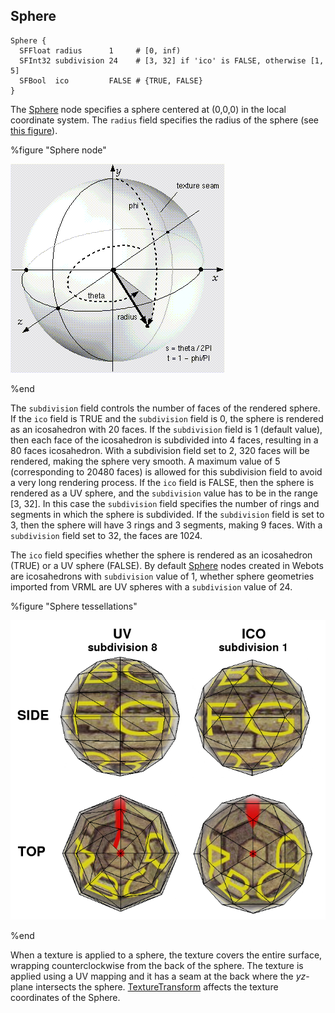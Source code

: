 ## Sphere

```
Sphere {
  SFFloat radius      1     # [0, inf)
  SFInt32 subdivision 24    # [3, 32] if 'ico' is FALSE, otherwise [1, 5]
  SFBool  ico         FALSE # {TRUE, FALSE}
}
```

The [Sphere](#sphere) node specifies a sphere centered at (0,0,0) in the local coordinate system.
The `radius` field specifies the radius of the sphere (see [this figure](#sphere-node)).

%figure "Sphere node"

![sphere.png](images/sphere.png)

%end

The `subdivision` field controls the number of faces of the rendered sphere.
If the `ico` field is TRUE and the `subdivision` field is 0, the sphere is rendered as an icosahedron with 20 faces. If the `subdivision` field is 1 (default value), then each face of the icosahedron is subdivided into 4 faces, resulting in a 80 faces icosahedron.
With a subdivision field set to 2, 320 faces will be rendered, making the sphere very smooth.
A maximum value of 5 (corresponding to 20480 faces) is allowed for this subdivision field to avoid a very long rendering process.
If the `ico` field is FALSE, then the sphere is rendered as a UV sphere, and the `subdivision` value has to be in the range [3, 32].
In this case the `subdivision` field specifies the number of rings and segments in which the sphere is subdivided.
If the `subdivision` field is set to 3, then the sphere will have 3 rings and 3 segments, making 9 faces.
With a `subdivision` field set to 32, the faces are 1024.

The `ico` field specifies whether the sphere is rendered as an icosahedron (TRUE) or a UV sphere (FALSE).
By default [Sphere](#sphere) nodes created in Webots are icosahedrons with `subdivision` value of 1, whether sphere geometries imported from VRML are UV spheres with a `subdivision` value of 24.

%figure "Sphere tessellations"

![sphere_tessellation.png](images/sphere_tessellation.png)

%end

When a texture is applied to a sphere, the texture covers the entire surface, wrapping counterclockwise from the back of the sphere.
The texture is applied using a UV mapping and it has a seam at the back where the *yz*-plane intersects the sphere.
[TextureTransform](texturetransform.md) affects the texture coordinates of the Sphere.
